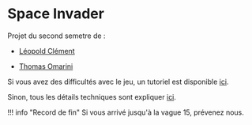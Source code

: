 # Space Invader

Projet du second semetre de :

* [Léopold Clément](mail:leopold.clement@ens-paris-saclay.fr)

* [Thomas Omarini](mail:thomas.omarini@ens-paris-saclay.fr)

Si vous avez des difficultés avec le jeu, un tutoriel est disponible [ici](tuto.md).

Sinon, tous les détails techniques sont expliquer [ici](archi.md).

!!! info "Record de fin"
    Si vous arrivé jusqu'à la vague 15, prévenez nous.

